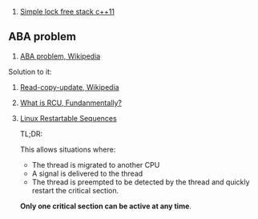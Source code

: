  1. [Simple lock free stack c++11]
 
## ABA problem
 1. [ABA problem, Wikipedia]
 
 Solution to it:
 
 1. [Read-copy-update, Wikipedia]
 2. [What is RCU, Fundanmentally?]
 3. [Linux Restartable Sequences](https://www.efficios.com/blog/2019/02/08/linux-restartable-sequences/)
    
    TL;DR:
    
    This allows situations where:
     - The thread is migrated to another CPU
     - A signal is delivered to the thread
     - The thread is preempted
    to be detected by the thread and quickly restart the critical section.
    
    **Only one critical section can be active at any time**.

[Simple lock free stack c++11]: https://stackoverflow.com/questions/26747265/simple-lock-free-stack-c11
[ABA problem, Wikipedia]: https://en.wikipedia.org/wiki/ABA_problem
[Read-copy-update, Wikipedia]: https://en.wikipedia.org/wiki/Read-copy-update
[What is RCU, Fundanmentally?]: https://lwn.net/Articles/262464/
